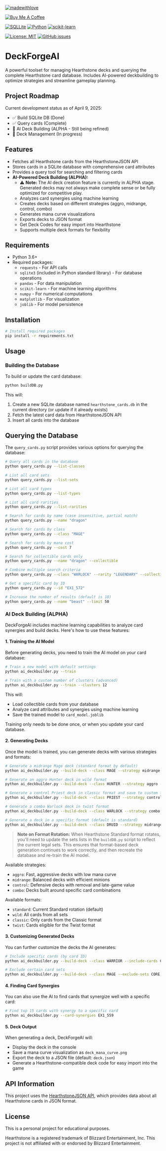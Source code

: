 [![madewithlove](https://img.shields.io/badge/made_with-%E2%9D%A4-red?style=for-the-badge&labelColor=orange)](https://github.com/armysarge/DeckForgeAI)

[![Buy Me A Coffee](https://img.shields.io/badge/Buy%20Me%20A%20Coffee-Donate-brightgreen?logo=buymeacoffee)](https://www.buymeacoffee.com/armysarge)

[![SQLLite](https://img.shields.io/badge/SQLite-3.8%2B-blue.svg)](https://www.sqlite.org/index.html)
[![Python](https://img.shields.io/badge/Python-3.8%2B-blue.svg)](https://www.python.org/)
[![scikit-learn](https://img.shields.io/badge/scikit--learn-1.0%2B-blue.svg)](https://scikit-learn.org/)

[![License: MIT](https://img.shields.io/badge/License-MIT-blue.svg)](https://opensource.org/licenses/MIT)
[![GitHub issues](https://img.shields.io/github/issues/armysarge/DeckForgeAI)](https://github.com/armysarge/DeckForgeAI/issues)

# DeckForgeAI

A powerful toolset for managing Hearthstone decks and querying the complete Hearthstone card database. Includes AI-powered deckbuilding to optimize strategies and streamline gameplay planning.

## Project Roadmap

Current development status as of April 9, 2025:
- ✅ Build SQLite DB (Done)
- ✅ Query cards (Complete)
- 🔄 AI Deck Building (ALPHA - Still being refined)
- 🔄 Deck Management (In progress)

## Features

- Fetches all Hearthstone cards from the HearthstoneJSON API
- Stores cards in a SQLite database with comprehensive card attributes
- Provides a query tool for searching and filtering cards
- **AI-Powered Deck Building (ALPHA):**
  - ⚠️ **Note:** The AI deck creation feature is currently in ALPHA stage. Generated decks may not always make complete sense or be fully optimized for competitive play.
  - Analyzes card synergies using machine learning
  - Creates decks based on different strategies (aggro, midrange, control, combo)
  - Generates mana curve visualizations
  - Exports decks to JSON format
  - Get Deck Codes for easy import into Hearthstone
  - Supports multiple deck formats for flexibility

## Requirements

- Python 3.6+
- Required packages:
  - `requests` - For API calls
  - `sqlite3` (included in Python standard library) - For database operations
  - `pandas` - For data manipulation
  - `scikit-learn` - For machine learning algorithms
  - `numpy` - For numerical computations
  - `matplotlib` - For visualization
  - `joblib` - For model persistence

## Installation

```bash
# Install required packages
pip install -r requirements.txt
```

## Usage

### Building the Database

To build or update the card database:

```bash
python buildDB.py
```

This will:
1. Create a new SQLite database named `hearthstone_cards.db` in the current directory (or update if it already exists)
2. Fetch the latest card data from HearthstoneJSON API
3. Insert all cards into the database

## Querying the Database

The `query_cards.py` script provides various options for querying the database:

```bash
# Query all cards in the database
python query_cards.py --list-classes

# List all card sets
python query_cards.py --list-sets

# List all card types
python query_cards.py --list-types

# List all card rarities
python query_cards.py --list-rarities

# Search for cards by name (case insensitive, partial match)
python query_cards.py --name "dragon"

# Search for cards by class
python query_cards.py --class "MAGE"

# Search for cards by mana cost
python query_cards.py --cost 7

# Search for collectible cards only
python query_cards.py --name "dragon" --collectible

# Combine multiple search criteria
python query_cards.py --class "WARLOCK" --rarity "LEGENDARY" --collectible

# Get a specific card by ID
python query_cards.py --id "EX1_572"

# Increase the number of results (default is 10)
python query_cards.py --name "beast" --limit 50
```
### AI Deck Building (ALPHA)

DeckForgeAI includes machine learning capabilities to analyze card synergies and build decks. Here's how to use these features:

#### 1. Training the AI Model

Before generating decks, you need to train the AI model on your card database:

```bash
# Train a new model with default settings
python ai_deckbuilder.py --train

# Train with a custom number of clusters (advanced)
python ai_deckbuilder.py --train --clusters 12
```

This will:
- Load collectible cards from your database
- Analyze card attributes and synergies using machine learning
- Save the trained model to `card_model.joblib`

Training only needs to be done once, or when you update your card database.

#### 2. Generating Decks

Once the model is trained, you can generate decks with various strategies and formats:

```bash
# Generate a midrange Mage deck (standard format by default)
python ai_deckbuilder.py --build-deck --class MAGE --strategy midrange

# Generate an aggro Hunter deck in wild format
python ai_deckbuilder.py --build-deck --class HUNTER --strategy aggro --format wild

# Generate a control Priest deck in classic format and save to custom file
python ai_deckbuilder.py --build-deck --class PRIEST --strategy control --format classic --output priest_control.json

# Generate a combo Warlock deck in twist format
python ai_deckbuilder.py --build-deck --class WARLOCK --strategy combo --format twist

# Generate a deck in a specific format (default is standard)
python ai_deckbuilder.py --build-deck --class DRUID --strategy midrange --format wild
```

> **Note on Format Rotation:** When Hearthstone Standard format rotates, you'll need to update the sets lists in the `buildDB.py` script to reflect the current legal sets. This ensures that format-based deck generation continues to work correctly, and then recreate the database and re-train the AI model.

Available strategies:
- `aggro`: Fast, aggressive decks with low mana curve
- `midrange`: Balanced decks with efficient minions
- `control`: Defensive decks with removal and late-game value
- `combo`: Decks built around specific card combinations

Available formats:
- `standard`: Current Standard rotation (default)
- `wild`: All cards from all sets
- `classic`: Only cards from the Classic format
- `twist`: Cards eligible for the Twist format

#### 3. Customizing Generated Decks

You can further customize the decks the AI generates:

```bash
# Include specific cards (by card ID)
python ai_deckbuilder.py --build-deck --class WARRIOR --include-cards CORE_EX1_606,EX1_391

# Exclude certain card sets
python ai_deckbuilder.py --build-deck --class MAGE --exclude-sets CORE,LEGACY
```

#### 4. Finding Card Synergies

You can also use the AI to find cards that synergize well with a specific card:

```bash
# Find top 15 cards with synergy to a specific card
python ai_deckbuilder.py --card-synergies EX1_559
```

#### 5. Deck Output

When generating a deck, DeckForgeAI will:
- Display the deck in the console
- Save a mana curve visualization as `deck_mana_curve.png`
- Export the deck to a JSON file (default: `deck.json`)
- Generate a Hearthstone-compatible deck code for easy import into the game

## API Information

This project uses the [HearthstoneJSON API](https://hearthstonejson.com/), which provides data about all Hearthstone cards in JSON format.

## License

This is a personal project for educational purposes.

Hearthstone is a registered trademark of Blizzard Entertainment, Inc. This project is not affiliated with or endorsed by Blizzard Entertainment.
